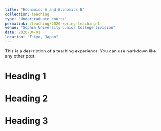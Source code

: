 ```yaml
---
title: "Economics A and Economics B"
collection: teaching
type: "Undergraduate course"
permalink: /teaching/2020-spring-teaching-1
venue: "Sophia University Junior College Division"
date: 2020-04-01
location: "Tokyo, Japan"
---
```


This is a description of a teaching experience. You can use markdown like any other post.

Heading 1
======

Heading 2
======

Heading 3
======
